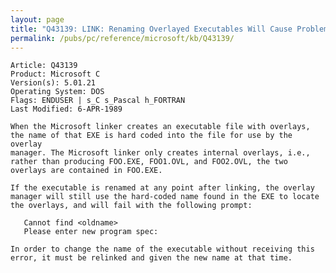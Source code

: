 ```yaml
---
layout: page
title: "Q43139: LINK: Renaming Overlayed Executables Will Cause Problems"
permalink: /pubs/pc/reference/microsoft/kb/Q43139/
---
```


	Article: Q43139
	Product: Microsoft C
	Version(s): 5.01.21
	Operating System: DOS
	Flags: ENDUSER | s_C s_Pascal h_FORTRAN
	Last Modified: 6-APR-1989
	
	When the Microsoft linker creates an executable file with overlays,
	the name of that EXE is hard coded into the file for use by the overlay
	manager. The Microsoft linker only creates internal overlays, i.e.,
	rather than producing FOO.EXE, FOO1.OVL, and FOO2.OVL, the two
	overlays are contained in FOO.EXE.
	
	If the executable is renamed at any point after linking, the overlay
	manager will still use the hard-coded name found in the EXE to locate
	the overlays, and will fail with the following prompt:
	
	   Cannot find <oldname>
	   Please enter new program spec:
	
	In order to change the name of the executable without receiving this
	error, it must be relinked and given the new name at that time.
